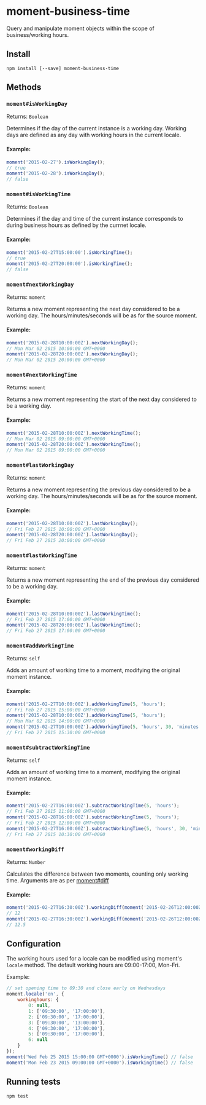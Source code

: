 # moment-business-time

Query and manipulate moment objects within the scope of business/working hours.

## Install

```
npm install [--save] moment-business-time
```

## Methods


### `moment#isWorkingDay`

Returns: `Boolean`

Determines if the day of the current instance is a working day. Working days are defined as any day with working hours in the current locale.

#### Example:
```javascript
moment('2015-02-27').isWorkingDay();
// true
moment('2015-02-28').isWorkingDay();
// false
```

### `moment#isWorkingTime`

Returns: `Boolean`

Determines if the day and time of the current instance corresponds to during business hours as defined by the currnet locale.

#### Example:
```javascript
moment('2015-02-27T15:00:00').isWorkingTime();
// true
moment('2015-02-27T20:00:00').isWorkingTime();
// false
```

### `moment#nextWorkingDay`

Returns: `moment`

Returns a new moment representing the next day considered to be a working day. The hours/minutes/seconds will be as for the source moment.

#### Example:
```javascript
moment('2015-02-28T10:00:00Z').nextWorkingDay();
// Mon Mar 02 2015 10:00:00 GMT+0000
moment('2015-02-28T20:00:00Z').nextWorkingDay();
// Mon Mar 02 2015 20:00:00 GMT+0000
```

### `moment#nextWorkingTime`

Returns: `moment`

Returns a new moment representing the start of the next day considered to be a working day.

#### Example:
```javascript
moment('2015-02-28T10:00:00Z').nextWorkingTime();
// Mon Mar 02 2015 09:00:00 GMT+0000
moment('2015-02-28T20:00:00Z').nextWorkingTime();
// Mon Mar 02 2015 09:00:00 GMT+0000
```

### `moment#lastWorkingDay`

Returns: `moment`

Returns a new moment representing the previous day considered to be a working day. The hours/minutes/seconds will be as for the source moment.

#### Example:
```javascript
moment('2015-02-28T10:00:00Z').lastWorkingDay();
// Fri Feb 27 2015 10:00:00 GMT+0000
moment('2015-02-28T20:00:00Z').lastWorkingDay();
// Fri Feb 27 2015 20:00:00 GMT+0000
```

### `moment#lastWorkingTime`

Returns: `moment`

Returns a new moment representing the end of the previous day considered to be a working day.

#### Example:
```javascript
moment('2015-02-28T10:00:00Z').lastWorkingTime();
// Fri Feb 27 2015 17:00:00 GMT+0000
moment('2015-02-28T20:00:00Z').lastWorkingTime();
// Fri Feb 27 2015 17:00:00 GMT+0000
```

### `moment#addWorkingTime`

Returns: `self`

Adds an amount of working time to a moment, modifying the original moment instance.

#### Example:
```javascript
moment('2015-02-27T10:00:00Z').addWorkingTime(5, 'hours');
// Fri Feb 27 2015 15:00:00 GMT+0000
moment('2015-02-28T10:00:00Z').addWorkingTime(5, 'hours');
// Mon Mar 02 2015 14:00:00 GMT+0000
moment('2015-02-27T10:00:00Z').addWorkingTime(5, 'hours', 30, 'minutes');
// Fri Feb 27 2015 15:30:00 GMT+0000

```

### `moment#subtractWorkingTime`

Returns: `self`

Adds an amount of working time to a moment, modifying the original moment instance.

#### Example:
```javascript
moment('2015-02-27T16:00:00Z').subtractWorkingTime(5, 'hours');
// Fri Feb 27 2015 11:00:00 GMT+0000
moment('2015-02-28T16:00:00Z').subtractWorkingTime(5, 'hours');
// Fri Feb 27 2015 12:00:00 GMT+0000
moment('2015-02-27T16:00:00Z').subtractWorkingTime(5, 'hours', 30, 'minutes');
// Fri Feb 27 2015 10:30:00 GMT+0000

```

### `moment#workingDiff`

Returns: `Number`

Calculates the difference between two moments, counting only working time. Arguments are as per [moment#diff](http://momentjs.com/docs/#/displaying/difference/)

#### Example:
```javascript
moment('2015-02-27T16:30:00Z').workingDiff(moment('2015-02-26T12:00:00Z'), 'hours');
// 12
moment('2015-02-27T16:30:00Z').workingDiff(moment('2015-02-26T12:00:00Z'), 'hours', true);
// 12.5
```

## Configuration

The working hours used for a locale can be modified using moment's `locale` method. The default working hours are 09:00-17:00, Mon-Fri.

Example:

```javascript
// set opening time to 09:30 and close early on Wednesdays
moment.locale('en', {
    workinghours: {
        0: null,
        1: ['09:30:00', '17:00:00'],
        2: ['09:30:00', '17:00:00'],
        3: ['09:30:00', '13:00:00'],
        4: ['09:30:00', '17:00:00'],
        5: ['09:30:00', '17:00:00'],
        6: null
    }
});
moment('Wed Feb 25 2015 15:00:00 GMT+0000').isWorkingTime() // false
moment('Mon Feb 23 2015 09:00:00 GMT+0000').isWorkingTime() // false
```

## Running tests

```
npm test
```
